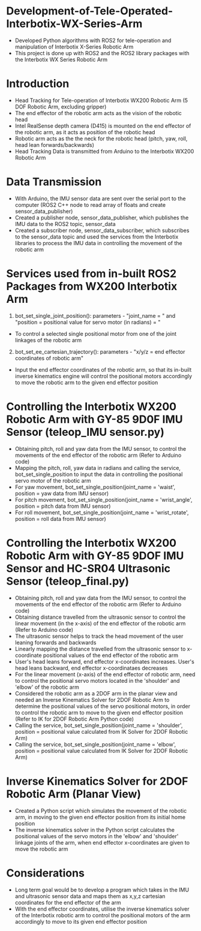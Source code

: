 # Development-of-Tele-Operated-Interbotix-WX-Series-Arm
- Developed Python algorithms with ROS2 for tele-operation and manipulation of Interbotix X-Series Robotic Arm
- This project is done up with ROS2 and the ROS2 library packages with the Interbotix WX Series Robotic Arm

# Introduction
- Head Tracking for Tele-operation of Interbotix WX200 Robotic Arm (5 DOF Robotic Arm, excluding gripper)
- The end effector of the robotic arm acts as the vision of the robotic head 
- Intel RealSense depth camera (D415) is mounted on the end effector of the robotic arm, as it acts as position of the robotic head
- Robotic arm acts as the the neck for the robotic head (pitch, yaw, roll, head lean forwards/backwards)
- Head Tracking Data is transmitted from Arduino to the Interbotix WX200 Robotic Arm

# Data Transmission
- With Arduino, the IMU sensor data are sent over the serial port to the computer (ROS2 C++ node to read array of floats and create sensor_data_publisher)
- Created a publisher node, sensor_data_publisher, which publishes the IMU data to the ROS2 topic, sensor_data
- Created a subscriber node, sensor_data_subscriber, which subscribes to the sensor_data topic and used the services from the Interbotix libraries to process 
  the IMU data in controlling the movement of the robotic arm 

# Services used from in-built ROS2 Packages from WX200 Interbotix Arm
1. bot_set_single_joint_position(): parameters - "joint_name = " and "position = positional value for servo motor (in radians) = "
- To control a selected single positional motor from one of the joint linkages of the robotic arm
2. bot_set_ee_cartesian_trajectory(): parameters - "x/y/z = end effector coordinates of robotic arm"
- Input the end effector coordinates of the robotic arm, so that its in-built inverse kinematics engine will control the positional motors accordingly to move the robotic arm to the given end effector position

# Controlling the Interbotix WX200 Robotic Arm with GY-85 9D0F IMU Sensor (teleop_IMU sensor.py)
- Obtaining pitch, roll and yaw data from the IMU sensor, to control the movements of the end effector of the robotic arm (Refer to Arduino code)
- Mapping the pitch, roll, yaw data in radians and calling the service, bot_set_single_position to input the data in controlling the positional servo motor of 
  the robotic arm
- For yaw movement, bot_set_single_position(joint_name = 'waist', position = yaw data from IMU sensor)
- For pitch movement, bot_set_single_position(joint_name = 'wrist_angle', position = pitch data from IMU sensor)
- For roll movement, bot_set_single_position(joint_name = 'wrist_rotate', position = roll data from IMU sensor)

# Controlling the Interbotix WX200 Robotic Arm with GY-85 9DOF IMU Sensor and HC-SR04 Ultrasonic Sensor (teleop_final.py)
- Obtaining pitch, roll and yaw data from the IMU sensor, to control the movements of the end effector of the robotic arm (Refer to Arduino code)
- Obtaining distance travelled from the ultrasonic sensor to control the linear movement (in the x-axis) of the end effector of the robotic arm (Refer to 
  Arduino code)
- The ultrasonic sensor helps to track the head movement of the user leaning forwards and backwards
- Linearly mapping the distance travelled from the ultrasonic sensor to x-coordinate positional values of the end effector of the robotic arm
- User's head leans forward, end effector x-coordinates increases. User's head leans backward, end effector x-coordinataes decreases
- For the linear movement (x-axis) of the end effector of robotic arm, need to control the positional servo motors located in the 'shoulder' and 'elbow' of the 
  robotic arm
- Considered the robotic arm as a 2DOF arm in the planar view and needed an Inverse Kinematics Solver for 2DOF Robotic Arm to determine the positional values of 
  the servo positional motors, in order to control the robotic arm to move to the given end effector position (Refer to IK for 2DOF Robotic Arm Python code)
- Calling the service, bot_set_single_position(joint_name = 'shoulder', position = positional value calculated from IK Solver for 2DOF Robotic Arm)
- Calling the service, bot_set_single_position(joint_name = 'elbow', position = positional value calculated from IK Solver for 2DOF Robotic Arm)

# Inverse Kinematics Solver for 2DOF Robotic Arm (Planar View)
- Created a Python script which simulates the movement of the robotic arm, in moving to the given end effector position from its initial home position
- The inverse kinematics solver in the Python script calculates the positional values of the servo motors in the 'elbow' and 'shoulder' linkage joints of the 
  arm, when end effector x-coordinates are given to move the robotic arm

# Considerations
- Long term goal would be to develop a program which takes in the IMU and ultrasonic sensor data and maps them as x,y,z cartesian coordinates for the end 
  effector of the arm
- With the end effector coordinates, utilise the inverse kinematics solver of the Interbotix robotic arm to control the positional motors of the arm accordingly 
  to move to its given end effector position





